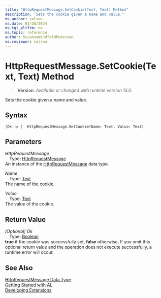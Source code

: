 ```yaml
---
title: "HttpRequestMessage.SetCookie(Text, Text) Method"
description: "Sets the cookie given a name and value."
ms.author: solsen
ms.date: 02/26/2024
ms.tgt_pltfrm: na
ms.topic: reference
author: SusanneWindfeldPedersen
ms.reviewer: solsen
---
```

[//]: # (START>DO_NOT_EDIT)
[//]: # (IMPORTANT:Do not edit any of the content between here and the END>DO_NOT_EDIT.)
[//]: # (Any modifications should be made in the .xml files in the ModernDev repo.)
# HttpRequestMessage.SetCookie(Text, Text) Method
> **Version**: _Available or changed with runtime version 13.0._

Sets the cookie given a name and value.


## Syntax
```AL
[Ok := ]  HttpRequestMessage.SetCookie(Name: Text, Value: Text)
```
## Parameters
*HttpRequestMessage*  
&emsp;Type: [HttpRequestMessage](httprequestmessage-data-type.md)  
An instance of the [HttpRequestMessage](httprequestmessage-data-type.md) data type.  

*Name*  
&emsp;Type: [Text](../text/text-data-type.md)  
The name of the cookie.  

*Value*  
&emsp;Type: [Text](../text/text-data-type.md)  
The value of the cookie.  


## Return Value
*[Optional] Ok*  
&emsp;Type: [Boolean](../boolean/boolean-data-type.md)  
**true** if the cookie was successfully set, **false** otherwise. If you omit this optional return value and the operation does not execute successfully, a runtime error will occur.  


[//]: # (IMPORTANT: END>DO_NOT_EDIT)
## See Also
[HttpRequestMessage Data Type](httprequestmessage-data-type.md)  
[Getting Started with AL](../../devenv-get-started.md)  
[Developing Extensions](../../devenv-dev-overview.md)